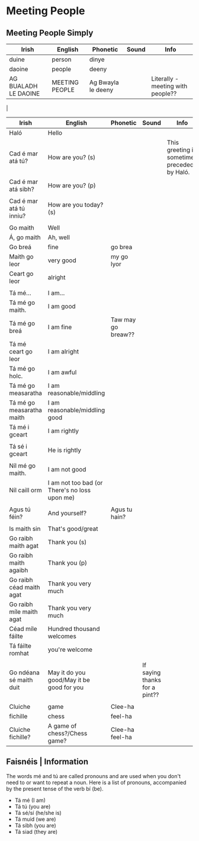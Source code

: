 # Meeting People

## Meeting People Simply

|Irish|English|Phonetic|Sound|Info|
|------|-------|--------|-----|----|
|duine|person|dinye
|daoine|people|deeny
|AG BUALADH LE DAOINE | MEETING PEOPLE | Ag Bwayla le deeny||Literally - meeting with people??
|

|Irish|English|Phonetic|Sound|Info|
|------|-------|--------|-----|----|
|Haló|Hello
|Cad é mar atá tú?|How are you? (s)|||This greeting is sometimes preceded by Haló.
|Cad é mar atá sibh?|How are you? (p)||
||
|Cad é mar atá tú inniu?|How are you today? (s)
||
|Go maith|Well
|Á, go maith|Ah, well
|Go breá|fine|go brea
|Maith go leor|very good|my go lyor
|Ceart go leor|alright
||
|Tá mé…|I am…
|Tá mé go maith.| I am good
|Tá mé go breá|I am fine|Taw may go breaw??|
|Tá mé ceart go leor|I am alright
|Tá mé go holc. |I am awful
|Tá mé go measaratha|I am reasonable/middling||
|Tá mé go measaratha maith|I am reasonable/middling good||
|Tá mé i gceart|I am rightly||
||
|Tá sé i gceart|He is rightly||
||
|Níl mé go maith.| I am not good
|Níl caill orm|I am not too bad (or There's no loss upon me)||
||
|Agus tú féin?|And yourself?|Agus tu hain?
||
|Is maith sin|That's good/great||
|Go raibh maith agat|Thank you (s)||
|Go raibh maith agaibh|Thank you (p)||
|Go raibh céad maith agat|Thank you very much||
|Go raibh míle maith agat|Thank you very much||
|Céad míle fáilte|Hundred thousand welcomes||
|Tá fáilte romhat| you're welcome
||
|Go ndéana sé maith duit|May it do you good/May it be good for you||If saying thanks for a pint??
||
|Cluiche|game|Clee-ha
|fichille|chess|feel-ha
|Cluiche fichille?|A game of chess?/Chess game?|Clee-ha feel-ha

## Faisnéis | Information

The words mé and tú are called pronouns and are used when you don't need to or want to repeat a noun. Here is a list of pronouns, accompanied by the present tense of the verb bí (be).

* Tá mé (I am)
* Tá tú (you are)
* Tá sé/sí (he/she is)
* Tá muid (we are)
* Tá sibh (you are)
* Tá siad (they are)



